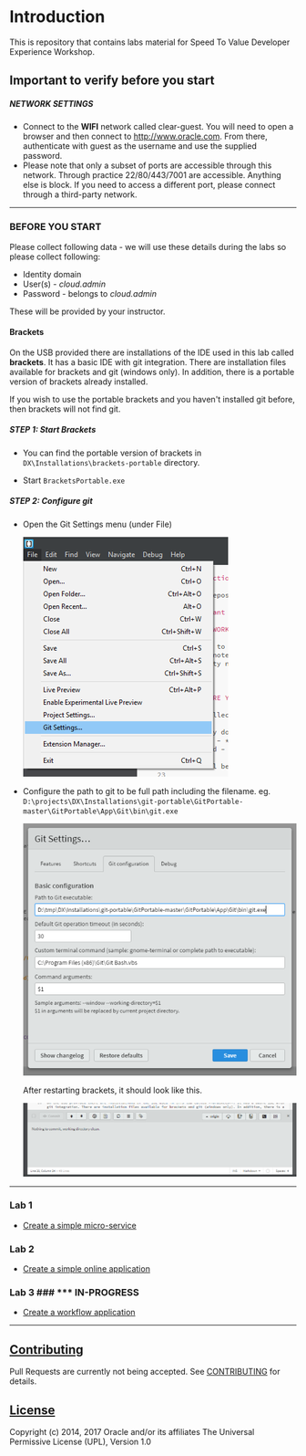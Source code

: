 # Introduction #

This is repository that contains labs material for Speed To Value Developer Experience Workshop.

## Important to verify before you start ##

##### NETWORK SETTINGS

+ Connect to the **WIFI** network called clear-guest. You will need to open a browser and then connect to http://www.oracle.com. From there, authenticate with guest as the username and use the supplied password.
+ Please note that only a subset of ports are accessible through this network. Through practice 22/80/443/7001 are accessible. Anything else is block. If you need to access a different port, please connect through a third-party network.

----

### BEFORE YOU START

Please collect following data - we will use these details during the labs so please collect following:

+ Identity domain
+ User(s) - *cloud.admin*
+ Password - belongs to *cloud.admin* 

These will be provided by your instructor.

#### Brackets ####

On the USB provided there are installations of the IDE used in this lab called **brackets**. It has a basic IDE with git integration. There are installation files available for brackets and git (windows only). In addition, there is a portable version of brackets already installed.

If you wish to use the portable brackets and you haven't installed git before, then brackets will not find git.

##### **STEP 1:** Start Brackets

- You can find the portable version of brackets in `DX\Installations\brackets-portable` directory.

- Start `BracketsPortable.exe`

##### **STEP 2:** Configure git

- Open the Git Settings menu (under File)

    ![](common/images/brackets-install-001.png)

- Configure the path to git to be full path including the filename.
    eg. `D:\projects\DX\Installations\git-portable\GitPortable-master\GitPortable\App\Git\bin\git.exe`

    ![](common/images/brackets-install-002.png)

    After restarting brackets, it should look like this.
    
    ![](common/images/brackets-install-003.png)

----
### Lab 1 ###
+ [Create a simple micro-service](cloud-native-devops/README.md)

### Lab 2 ###
+ [Create a simple online application](stack/README.md)

### Lab 3 ### *** IN-PROGRESS
+ [Create a workflow application](pcs/README.md)


---

## [Contributing](CONTRIBUTING.md)
Pull Requests are currently not being accepted. See [CONTRIBUTING](CONTRIBUTING.md) for details.

## [License](LICENSE.md)
Copyright (c) 2014, 2017 Oracle and/or its affiliates
The Universal Permissive License (UPL), Version 1.0
